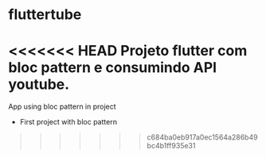 # fluttertube

<<<<<<< HEAD
Projeto flutter com bloc pattern e consumindo API youtube.
=======
App using bloc pattern in project

* First project with bloc pattern
>>>>>>> c684ba0eb917a0ec1564a286b49bc4b1ff935e31
